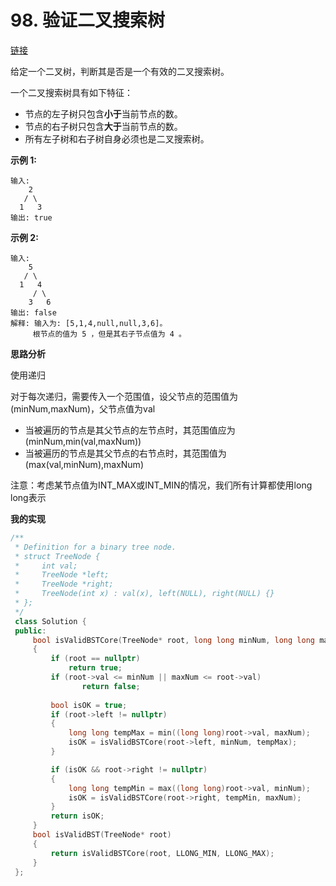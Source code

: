 # 98. 验证二叉搜索树

[链接](https://leetcode-cn.com/problems/validate-binary-search-tree/description/)

给定一个二叉树，判断其是否是一个有效的二叉搜索树。

一个二叉搜索树具有如下特征：

- 节点的左子树只包含**小于**当前节点的数。
- 节点的右子树只包含**大于**当前节点的数。
- 所有左子树和右子树自身必须也是二叉搜索树。

**示例 1:**

```
输入:
    2
   / \
  1   3
输出: true
```

**示例 2:**

```
输入:
    5
   / \
  1   4
     / \
    3   6
输出: false
解释: 输入为: [5,1,4,null,null,3,6]。
     根节点的值为 5 ，但是其右子节点值为 4 。
```

**思路分析**

使用递归

对于每次递归，需要传入一个范围值，设父节点的范围值为(minNum,maxNum)，父节点值为val

- 当被遍历的节点是其父节点的左节点时，其范围值应为(minNum,min(val,maxNum))
- 当被遍历的节点是其父节点的右节点时，其范围值为(max(val,minNum),maxNum)

注意：考虑某节点值为INT_MAX或INT_MIN的情况，我们所有计算都使用long long表示

**我的实现**

```c++
/**
 * Definition for a binary tree node.
 * struct TreeNode {
 *     int val;
 *     TreeNode *left;
 *     TreeNode *right;
 *     TreeNode(int x) : val(x), left(NULL), right(NULL) {}
 * };
 */
 class Solution {
 public:
	 bool isValidBSTCore(TreeNode* root, long long minNum, long long maxNum)
	 {
		 if (root == nullptr)
			 return true;
		 if (root->val <= minNum || maxNum <= root->val)
                return false;
			 
		 bool isOK = true;
		 if (root->left != nullptr)
		 {
			 long long tempMax = min((long long)root->val, maxNum);
			 isOK = isValidBSTCore(root->left, minNum, tempMax);
		 }

		 if (isOK && root->right != nullptr)
		 {
			 long long tempMin = max((long long)root->val, minNum);
			 isOK = isValidBSTCore(root->right, tempMin, maxNum);
		 }
		 return isOK;
	 }
	 bool isValidBST(TreeNode* root)
	 {
		 return isValidBSTCore(root, LLONG_MIN, LLONG_MAX);
	 }
 };
```

